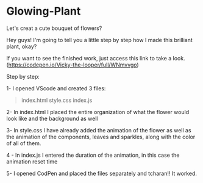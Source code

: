 # Glowing-Plant
Let's creat a cute bouquet of flowers?

Hey guys! I'm going to tell you a little step by step how I made this brilliant plant, okay?

If you want to see the finished work, just access this link to take a look. (https://codepen.io/Vicky-the-looper/full/WNmvvgo)

Step by step:

1- I opened VScode and created 3 files:

> index.html
> style.css
> index.js

2- In index.html I placed the entire organization of what the flower would look like and the background as well

3- In style.css I have already added the animation of the flower as well as the animation of the components, leaves and sparkles, along with the color of all of them.

4 - In index.js I entered the duration of the animation, in this case the animation reset time

5- I opened CodPen and placed the files separately and tcharan!! It worked.
